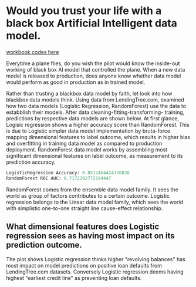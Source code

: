 # Would you trust your life with a black box Artificial Intelligent data model.

[workbook codes here](https://github.com/cocoisland/DS-Unit-4-Sprint-1-Tree-Ensembles/blob/master/thinking_blackbox.ipynb)

Everytime a plane flies, do you wish the pilot would know the inside-out working of black box AI model that controlled the plane. When a new data model is released to production, does anyone know whether data model would perform as good in production as in trained model.

Rather than trusting a blackbox data model by faith, let look into how blackbox data models think. Using data from LendingTree.com, examined how two data models (Logistic Regression, RandomForest) use the data to estabblish their models. After data cleaning-fitting-transforming- training, predictions by respective data models are shown below. At first glance, Logisic regression shows a higher accuracy score than RandomForest. This is due to Logistic simpler data model implementation by bruta-force mapping dimensional features to label outcome, which results in higher bias and overfitting in training data model as compared to production deployment. RandomForest data model works by assembling most significant dimensional features on label outcome, as measurement to its prediction accuracy.

```python
LogisticRegression Accuracy: 0.8517464424320828
RandomForest ROC AUC: 0.7172292772194447
```
RandomForest comes from the ensemble data model family. It sees the world as group of factors contributes to a certain outcome. Logistic regression belongs to the Linear data model family, which sees the world with simplistic one-to-one straight line cause-effect relationship.

## What dimensional features does Logistic regression sees as having most impact on its prediction outcome.

The plot shows Logistic regression thinks higher "revolving balances" has most impact on model predictions on positive loan defaults from LendingTree.com datasets. Conversely Logistic regression deems having highest "earliest credit line" as preventing loan defaults.
